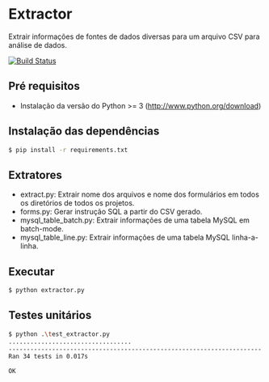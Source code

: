 # Extractor

Extrair informações de fontes de dados diversas para um arquivo CSV para análise de dados.

[![Build Status](https://travis-ci.org/intelecto/extractor.svg?branch=master)](https://travis-ci.org/intelecto/extractor)

Pré requisitos
-------

  * Instalação da versão do Python >= 3 (http://www.python.org/download)
  
Instalação das dependências
-------

```bash
$ pip install -r requirements.txt
```

Extratores
----------
* extract.py: Extrair nome dos arquivos e nome dos formulários em todos os diretórios de todos os projetos.
* forms.py: Gerar instrução SQL a partir do CSV gerado.
* mysql_table_batch.py: Extrair informações de uma tabela MySQL em batch-mode. 
* mysql_table_line.py: Extrair informações de uma tabela MySQL linha-a-linha.

Executar
-------

```bash
$ python extractor.py
```

Testes unitários
---------

```bash
$ python .\test_extractor.py
..................................
----------------------------------------------------------------------
Ran 34 tests in 0.017s

OK
```
